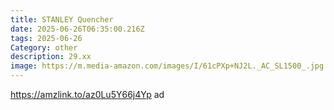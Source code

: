 ```yaml
---
title: STANLEY Quencher
date: 2025-06-26T06:35:00.216Z
tags: 2025-06-26
Category: other
description: 29.xx
image: https://m.media-amazon.com/images/I/61cPXp+NJ2L._AC_SL1500_.jpg
---
```

https://amzlink.to/az0Lu5Y66j4Yp  ad